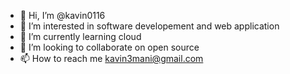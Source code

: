- 👋 Hi, I’m @kavin0116
- 👀 I’m interested in software developement and web application
- 🌱 I’m currently learning cloud
- 💞️ I’m looking to collaborate on open source 
- 📫 How to reach me kavin3mani@gmail.com

<!---
kavin0116/kavin0116 is a ✨ special ✨ repository because its `README.md` (this file) appears on your GitHub profile.
You can click the Preview link to take a look at your changes.
--->
